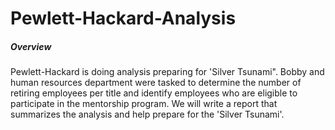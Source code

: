 # Pewlett-Hackard-Analysis

##### Overview
Pewlett-Hackard is doing analysis preparing for 'Silver Tsunami". Bobby and human resources department were tasked to determine the number of retiring employees per title and identify employees who are eligible to participate in the mentorship program. We will write a report that summarizes the analysis and help prepare for the 'Silver Tsunami'.
